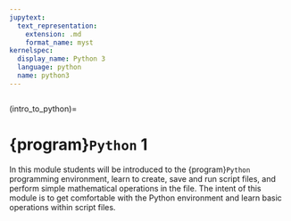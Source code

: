 ```yaml
---
jupytext:
  text_representation:
    extension: .md
    format_name: myst
kernelspec:
  display_name: Python 3
  language: python
  name: python3
---
```

```{include} /macros.md
```

(intro_to_python)=
# {program}`Python` 1

In this module students will be introduced to the {program}`Python` programming
environment, learn to create, save and run script files, and perform simple
mathematical operations in the file.  The intent of this module is to get
comfortable with the Python environment and learn basic operations within script
files.
